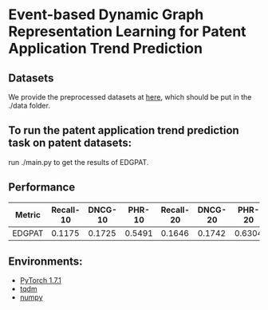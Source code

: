 # Event-based Dynamic Graph Representation Learning for Patent Application Trend Prediction
## Datasets
We provide the preprocessed datasets at [here](https://drive.google.com/drive/folders/10SPt1y2bGpywosbMce9oRHGBsJGMlUpY), which should be put in the ./data folder.

## To run the patent application trend prediction task on patent datasets:
run ./main.py to get the results of EDGPAT.

## Performance
|Metric|Recall-10|DNCG-10|PHR-10|Recall-20|DNCG-20|PHR-20|Recall-30|DNCG-30|PHR-30|Recall-40|DNCG-40|PHR-40|
|----|----|----|----|----|----|----|----|----|----|----|----|----|
|EDGPAT|0.1175|0.1725|0.5491|0.1646|0.1742|0.6304|0.1868|0.1769|0.6612|0.2006|0.1769|0.6800|

## Environments:
* [PyTorch 1.7.1](https://pytorch.org/)
* [tqdm](https://github.com/tqdm/tqdm)
* [numpy](https://github.com/numpy/numpy)
